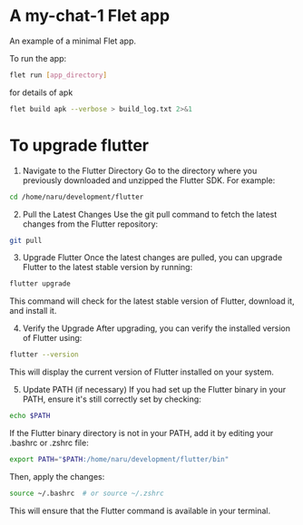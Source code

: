 # A my-chat-1 Flet app

An example of a minimal Flet app.

To run the app:

```bash
flet run [app_directory]
```

for details of apk
```bash
flet build apk --verbose > build_log.txt 2>&1
```
# To upgrade flutter

1. Navigate to the Flutter Directory
    Go to the directory where you previously downloaded and unzipped the Flutter SDK. For example:

```bash
cd /home/naru/development/flutter
```
2. Pull the Latest Changes
    Use the git pull command to fetch the latest changes from the Flutter repository:

```bash
git pull
```
3. Upgrade Flutter
    Once the latest changes are pulled, you can upgrade Flutter to the latest stable version by running:

```bash
flutter upgrade
```
This command will check for the latest stable version of Flutter, download it, and install it.

4. Verify the Upgrade
    After upgrading, you can verify the installed version of Flutter using:

```bash
flutter --version
```
This will display the current version of Flutter installed on your system.

5. Update PATH (if necessary)
    If you had set up the Flutter binary in your PATH, ensure it's still correctly set by checking:

```bash
echo $PATH
```
If the Flutter binary directory is not in your PATH, add it by editing your .bashrc or .zshrc file:

```bash
export PATH="$PATH:/home/naru/development/flutter/bin"
```
Then, apply the changes:

```bash
source ~/.bashrc  # or source ~/.zshrc
```
This will ensure that the Flutter command is available in your terminal.
